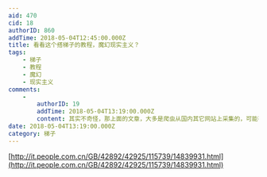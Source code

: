 ```yaml
---
aid: 470
cid: 18
authorID: 860
addTime: 2018-05-04T12:45:00.000Z
title: 看看这个搭梯子的教程，魔幻现实主义？
tags:
    - 梯子
    - 教程
    - 魔幻
    - 现实主义
comments:
    -
        authorID: 19
        addTime: 2018-05-04T13:19:00.000Z
        content: 其实不奇怪，那上面的文章，大多是爬虫从国内其它网站上采集的，可能有个信任白名单，在名单上的网站，采集的文章不用审核直接发布。
date: 2018-05-04T13:19:00.000Z
category: 梯子
---
```


[http://it.people.com.cn/GB/42892/42925/115739/14839931.html](http://it.people.com.cn/GB/42892/42925/115739/14839931.html)
